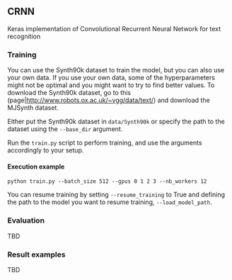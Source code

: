 ## CRNN

Keras implementation of Convolutional Recurrent Neural Network for text recognition




### Training

You can use the Synth90k dataset to train the model, but you can also use your own data. If you use your own data, some of the hyperparameters might not be optimal and you might want to try to find better values.
To download the Synth90k dataset, go to this (page|http://www.robots.ox.ac.uk/~vgg/data/text/) and download the MJSynth dataset.

Either put the Synth90k dataset in `data/Synth90k` or specify the path to the dataset using the `--base_dir` argument. 

Run the `train.py` script to perform training, and use the arguments accordingly to your setup.

#### Execution example

```
python train.py --batch_size 512 --gpus 0 1 2 3 --nb_workers 12
```

You can resume training by setting `--resume_training` to True and defining the path to the model you want to resume training, `--load_model_path`.


### Evaluation

TBD

### Result examples

TBD



